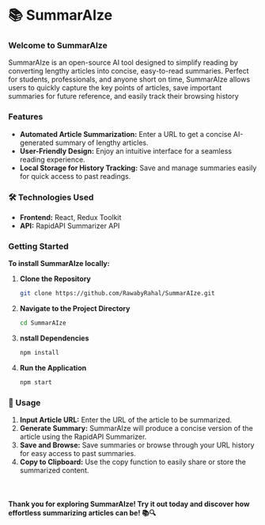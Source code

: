 # 📚 SummarAIze

### Welcome to SummarAIze
SummarAIze is an open-source AI tool designed to simplify reading by converting lengthy articles into concise, easy-to-read summaries. Perfect for students, professionals, and anyone short on time, SummarAIze allows users to quickly capture the key points of articles, save important summaries for future reference, and easily track their browsing history

### Features
 - **Automated Article Summarization:** Enter a URL to get a concise AI-generated summary of lengthy articles.
 - **User-Friendly Design:** Enjoy an intuitive interface for a seamless reading experience.
 - **Local Storage for History Tracking:** Save and manage summaries easily for quick access to past readings.

### 🛠️ Technologies Used
 - **Frontend:** React, Redux Toolkit
 - **API:** RapidAPI Summarizer API

### Getting Started
**To install SummarAIze locally:**


1. **Clone the Repository**
    ```bash
    git clone https://github.com/RawabyRahal/SummarAIze.git

2. **Navigate to the Project Directory**
   ```bash
   cd SummarAIze
   
3. **nstall Dependencies**
   ```bash
   npm install

4. **Run the Application**
   ```bash
   npm start

### 📖 Usage
 1. **Input Article URL:** Enter the URL of the article to be summarized.
 2.  **Generate Summary:** SummarAIze will produce a concise version of the article using the RapidAPI Summarizer.
 3.  **Save and Browse:** Save summaries or browse through your URL history for easy access to past summaries.
 4.  **Copy to Clipboard:** Use the copy function to easily share or store the summarized content.
<br>

#### Thank you for exploring SummarAIze! Try it out today and discover how effortless summarizing articles can be! 📚🔍
